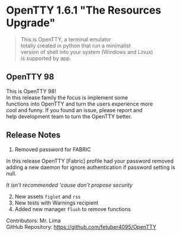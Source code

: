 # OpenTTY 1.6.1 "The Resources Upgrade"

> This is OpenTTY, a terminal emulator  
> totally created in python that run a minimalist  
> version of shell into your system (Windows and Linux)  
> is supported by app.  

## OpenTTY 98

This is OpenTTY 98!  
In this release family the focus is implement some  
functions into OpenTTY and turn the users experience more  
cool and funny. If you found an issue, please report and  
help development team to turn the OpenTTY better.  
 
## Release Notes  

1. Removed password for FABRIC

In this release OpenTTY [Fabric] profile had your password removed  
adding a new daemon for ignore authentication if password setting is  
null. 

_It isn't recommended 'cause don't propose security_

2. New assets `figlet` and `rss`
3. New tests with Warnings recipient 
4. Added new manager `flush` to remove functions

Contributors: Mr. Lima  
GitHub Repository: https://github.com/fetuber4095/OpenTTY  

